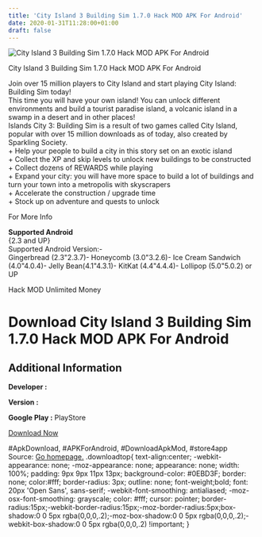 ```yaml
---
title: 'City Island 3 Building Sim 1.7.0 Hack MOD APK For Android'
date: 2020-01-31T11:28:00+01:00
draft: false
---
```


![City Island 3 Building Sim 1.7.0 Hack MOD APK For Android](https://i0.wp.com/apkhome.net/wp-content/uploads/2016/09/City-Island-3-Building-Sim-1.7.0.png "City Island 3 Building Sim 1.7.0 Hack MOD APK For Android")

  

City Island 3 Building Sim 1.7.0 Hack MOD APK For Android

Join over 15 million players to City Island and start playing City Island: Building Sim today!  
This time you will have your own island! You can unlock different environments and build a tourist paradise island, a volcanic island in a swamp in a desert and in other places!  
Islands City 3: Building Sim is a result of two games called City Island, popular with over 15 million downloads as of today, also created by Sparkling Society.  
\+ Help your people to build a city in this story set on an exotic island  
\+ Collect the XP and skip levels to unlock new buildings to be constructed  
\+ Collect dozens of REWARDS while playing  
\+ Expand your city: you will have more space to build a lot of buildings and turn your town into a metropolis with skyscrapers  
\+ Accelerate the construction / upgrade time  
\+ Stock up on adventure and quests to unlock

For More Info

**Supported Android**  
{2.3 and UP}  
Supported Android Version:-  
Gingerbread (2.3"2.3.7)- Honeycomb (3.0"3.2.6)- Ice Cream Sandwich (4.0"4.0.4)- Jelly Bean(4.1"4.3.1)- KitKat (4.4"4.4.4)- Lollipop (5.0"5.0.2) or UP

Hack MOD Unlimited Money

Download City Island 3 Building Sim 1.7.0 Hack MOD APK For Android
==================================================================

Additional Information
----------------------

**Developer :**

**Version :**

**Google Play :** PlayStore

  

[Download Now](https://store4app.co/post/city-island-3-building-sim-1-7-0-hack-mod-apk-for-android_1573670910)

  
#ApkDownload, #APKForAndroid, #DownloadApkMod, #store4app  
Source: [Go homepage.](https://store4app.co/post/city-island-3-building-sim-1-7-0-hack-mod-apk-for-android_1573670910) .downloadtop{ text-align:center; -webkit-appearance: none; -moz-appearance: none; appearance: none; width: 100%; padding: 9px 9px 11px 13px; background-color: #0EBD3F; border: none; color:#fff; border-radius: 3px; outline: none; font-weight;bold; font: 20px 'Open Sans', sans-serif; -webkit-font-smoothing: antialiased; -moz-osx-font-smoothing: grayscale; color: #fff; cursor: pointer; border-radius:15px;-webkit-border-radius:15px;-moz-border-radius:5px;box-shadow:0 0 5px rgba(0,0,0,.2);-moz-box-shadow:0 0 5px rgba(0,0,0,.2);-webkit-box-shadow:0 0 5px rgba(0,0,0,.2) !important; }